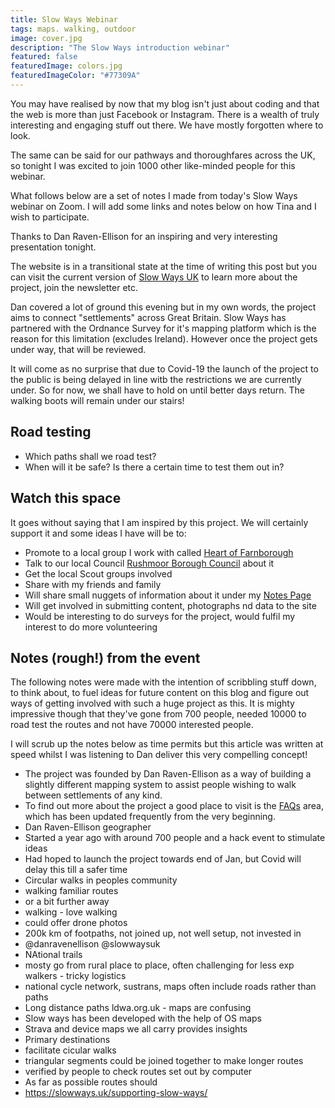 ```yaml
---
title: Slow Ways Webinar
tags: maps. walking, outdoor
image: cover.jpg
description: "The Slow Ways introduction webinar"
featured: false
featuredImage: colors.jpg
featuredImageColor: "#77309A"
---
```


<p class="lead">You may have realised by now that my blog isn't just about coding and that the web is more than just Facebook or Instagram. There is a wealth of truly interesting and engaging stuff out there. We have mostly forgotten where to look.</p>

The same can be said for our pathways and thoroughfares across the UK, so tonight I was excited to join 1000 other like-minded people for this webinar.

What follows below are a set of notes I made from today's Slow Ways webinar on Zoom. I will add some links and notes below on how Tina and I wish to participate. 

Thanks to Dan Raven-Ellison for an inspiring and very interesting presentation tonight. 

The website is in a transitional state at the time of writing this post but you can visit the current version of [Slow Ways UK](https://slowways.co.uk) to learn more about the project, join the newsletter etc.

Dan covered a lot of ground this evening but in my own words, the project aims to connect "settlements" across Great Britain. Slow Ways has partnered with the Ordnance Survey for it's mapping platform which is the reason for this limitation (excludes Ireland). However once the project gets under way, that will be reviewed.

It will come as no surprise that due to Covid-19 the launch of the project to the public is being delayed in line witb the restrictions we are currently under. So for now, we shall have to hold on until better days return. The walking boots will remain under our stairs!

## Road testing

- Which paths shall we road test?
- When will it be safe? Is there a certain time to test them out in?

## Watch this space

It goes without saying that I am inspired by this project. We will certainly support it and some ideas I have will be to:

- Promote to a local group I work with called [Heart of Farnborough](https://heartoffarnborough.org)
- Talk to our local Council [Rushmoor Borough Council](https://rushmoor.gov.uk) about it
- Get the local Scout groups involved
- Share with my friends and family
- Will share small nuggets of information about it under my [Notes Page](/notes)
- Will get involved in submitting content, photographs nd data to the site
- Would be interesting to do surveys for the project, would fulfil my interest to do more volunteering

## Notes (rough!) from the event

The following notes were made with the intention of scribbling stuff down, to think about, to fuel ideas for future content on this blog and figure out ways of getting involved with such a huge project as this. It is mighty impressive though that they've gone from 700 people, needed 10000 to road test the routes and not have 70000 interested people.

I will scrub up the notes below as time permits but this article was written at speed whilst I was listening to Dan deliver this very compelling concept!

- The project was founded by Dan Raven-Ellison as a way of building a slightly different mapping system to assist people wishing to walk between settlements of any kind.
- To find out more about the project a good place to visit is the [FAQs](https://slowways.uk/frequently-asked-questions/) area, which has been updated frequently from the very beginning.
- Dan Raven-Ellison geographer
- Started a year ago with around 700 people and a hack event to stimulate ideas
- Had hoped to launch the project towards end of Jan, but Covid will delay this till a safer time
- Circular walks in peoples community
- walking familiar routes
- or a bit further away
- walking - love walking
- could offer drone photos
- 200k km of footpaths, not joined up, not well setup, not invested in
- @danravenellison @slowwaysuk
- NAtional trails
- mosty go from rural place to place, often challenging for less exp walkers - tricky logistics
- national cycle network, sustrans, maps often include roads rather than paths
- Long distance paths ldwa.org.uk - maps are confusing
- Slow ways has been developed with the help of OS maps
- Strava and device maps we all carry provides insights
- Primary destinations
- facilitate cicular walks
- triangular segments could be joined together to make longer routes
- verified by people to check routes set out by computer
- As far as possible routes should
- https://slowways.uk/supporting-slow-ways/